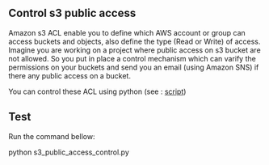 ## Control s3 public access

Amazon s3 ACL enable you to define which AWS account or group can access buckets and objects, also define the type (Read or Write) of access. Imagine you are working on a project where public access on s3 bucket are not allowed. So you put in place a control mechanism which can varify the permissions on your buckets and send you an email (using Amazon SNS) if there any public access on a bucket. 

You can control these ACL using python (see : [script](https://github.com/boubakr09/s3_public_access_control/blob/master/s3_public_access_control.py))

## Test
Run the command bellow:

python s3_public_access_control.py
